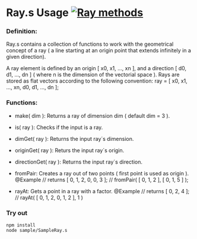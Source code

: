 
# Ray.s Usage [![Ray methods](https://travis-ci.org/Wandalen/wMathConcepts.svg?branch=master)](https://github.com/Wandalen/wMathConcepts/blob/master/staging/dwtools/amath/geometric/Ray.s)

### Definition:
  Ray.s contains a collection of functions to work with the geometrical concept of a ray ( a line starting at an origin point that extends infinitely in a given direction).

  A ray element is defined by an origin [ x0, x1, ..., xn ], and a direction [ d0, d1, ..., dn ] ( where n is the dimension of the vectorial space ).
  Rays are stored as flat vectors according to the following convention: ray = [ x0, x1, ..., xn, d0, d1, ..., dn ];

### Functions:
  - make( dim ): Returns a ray of dimension dim ( default dim = 3 ).

  - is( ray ): Checks if the input is a ray.      
  - dimGet( ray ): Returns the input ray´s dimension.
  - originGet( ray ): Returs the input ray´s origin.
  - directionGet( ray ): Returns the input ray´s direction.

  - fromPair: Creates a ray out of two points ( first point is used as origin ).
    @Example
    // returns [ 0, 1, 2, 0, 0, 3 ];
    // fromPair( [ 0, 1, 2 ], [ 0, 1, 5 ] );

  - rayAt: Gets a point in a ray with a factor.
    @Example
    // returns [ 0, 2, 4 ];
    // rayAt( [ 0, 1, 2, 0, 1, 2 ], 1 )

### Try out  
```
npm install
node sample/SampleRay.s
```
